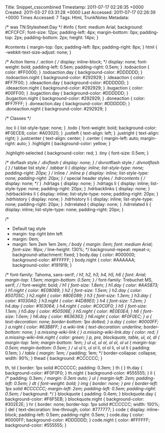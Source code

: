 Title: Snippet_csscombined
Timestamp: 2011-07-17 02:26:35 +0000
Created: 2011-03-27 03:31:28 +0000
Last Accessed: 2011-07-17 02:26:39 +0000
Times Accessed: 7
Tags: Html, TrunkNotes
Metadata: 

/* was TN:Stylesheet:Day */
#info {
    font: medium Arial;
    background: #CFCFCF;
    font-size: 12px;
    padding-left: 4px;
    margin-bottom: 0px;
    padding-top: 2px;
    padding-bottom: 2px;
    height: 14px;
}

#contents {
    margin-top: 0px;
    padding-left: 8px;
    padding-right: 8px;
}
html {
    -webkit-text-size-adjust: none;
}

/*
Action Items
*/
.action {
    /* display: inline-block; */
    display: none;
    font-weight: bold;
    padding-left: 0.5em;
    padding-right: 0.5em;
}
.todoaction {
    color: #FF0000;
}
.todoaction.day {
    background-color: #DDDDDD;
}
.todoaction.night {
    background-color: #292929;
}
.ideaaction {
    color: #FF7F00;
}
.ideaaction.day {
    background-color: #DDDDDD;
}
.ideaaction.night {
    background-color: #292929;
}
.bugaction {
    color: #00FF00;
}
.bugaction.day {
    background-color: #DDDDDD;
}
.bugaction.night {
    background-color: #292929;
}
.doneaction {
    color: #FF7FFF;
}
.doneaction.day {
    background-color: #DDDDDD;
}
.doneaction.night {
    background-color: #292929;
}

/*
Classes
*/

.toc li {
    list-style-type: none;
}
.todo {
    font-weight: bold;
    background-color: #F0ECE8;
    color: #A03020;
}
.justleft {
    text-align: left;
}
.justright {
    text-align: right;
}
.justcenter {
    text-align: center;
}
.center {
    margin-left: auto;
    margin-right: auto;
}
.highlight {
    background-color: yellow;
}

.highlight-selected {
    background-color: red;
}
.tiny {
    font-size: 0.5em;
}

/* divflash style */
.divflash {
    display: none;
}
/* divnotflash style */
.divnotflash {
}
/* tabbar list style */
.tabbar li {
    display: inline;
    list-style-type: none;
    padding-right: 20px;
}
/* inline */
.inline p {
    display: inline;
    list-style-type: none;
    padding-right: 20px;
}
/* special header styles */
.hdrcontents {
    /* display: none; */
}
.hdrtags {
    display: none;
}
.hdrtags li {
    display: inline;
    list-style-type: none;
    padding-right: 20px;
}
.hdrbacklinks {
    display: none;
}
.hdrbacklinks li {
    display: inline;
    list-style-type: none;
    padding-right: 20px;
}
.hdrhistory {
    display: none;
}
.hdrhistory li {
    display: inline;
    list-style-type: none;
    padding-right: 20px;
}
.hdrrelated {
    display: none;
}
.hdrrelated li {
    display: inline;
    list-style-type: none;
    padding-right: 20px;
}


/*
 * Default tag style
 * margin: top right btm left
 * margin: 0em;
 * margin: 1em 2em 1em 2em;
 */
body {
    margin: 0em;
    font: medium Arial;
    font-size: 16px;
    /* line-height: 130%; */
    background-repeat: repeat-x;
    background-attachment: fixed;
}
body.day {
    color: #000000;
    background-color: #FFFFFF;
}
body.night {
    color: #AAAAAA;
    background-color: #191919;
}

/* font-family: Tahoma, sans-serif; */
h1, h2, h3, h4, h5, h6 {
    font: Arial;
    margin-top: 1.5em;
    margin-bottom: 0.5em;
}
/* font-family: Trebuchet MS, serif; */
/* font-weight: bold; */
h1 {
    font-size: 1.8em;
}
h1.day {
    color: #AA5873;
}
h1.night {
    color: #E08089;
}
h2 {
    font-size: 1.5em;
}
h2.day {
    color: #50705C;
}
h2.night {
    color: #80E089;
}
h3 {
    font-size: 1.3em;
}
h3.day {
    color: #1030A0;
}
h3.night {
    color: #4D89E0;
}
h4 {
    font-size: 1.2em;
}
h4.day {
    color: #103064;
}
h4.night {
    color: #C0C0F0;
}
h5 {
    font-size: 1.1em;
}
h5.day {
    color: #50506E;
}
h5.night {
    color: #E0E0E4;
}
h6 {
    font-size: 1.0em;
}
h6.day {
    color: #636363;
}
h6.night {
    color: #F0F0EC;
}
a {
    text-decoration: none;
    border-bottom: 1px dotted;
}
a.day {
    color: #0000FF;
}
a.night {
    color: #63B8FF;
}
a.wiki-link {
    text-decoration: underline;
    border-bottom: none;
}
a.missing-wiki-link {
}
a.missing-wiki-link.day {
    color: red;
}
a.missing-wiki-link.night {
    color: green;
}
p, pre, blockquote, table, ul, ol, dl {
    margin-top: 1em;
    margin-bottom: 1em;
}
ul ul, ul ol, ol ol, ol ul {
    margin-top: 0.5em;
    margin-bottom: 0.5em;
}
/* 
ul ul li, ul ol li, ol ol li, ol ul li {
    padding: 0.1em;
}
*/
table {
    margin: 1em;
    /* padding: 1em; */
    border-collapse: collapse;
    width: 90%;
}
thead {
    background: #CCCCCC;
}

th, td {
    border: 1px solid #CCCCCC;
    padding: 0.3em;
}
th {
}
th.day {
    background-color: #F0F0F0;
}
th.night {
    background-color: #555555;
}
li {
    /* padding: 0.3em; */
    margin: 0.3em auto;
}
ul {
    margin-left: 2em;
    padding-left: 0.5em;
}
dt {
    font-weight: bold;
}
img {
    border: none;
}
pre {
    border-left: 1px solid #CCCCCC;
    margin-left: 2em;
    padding-left: 0.5em;
    padding-right: 0.5em;
    /* background: */
}
blockquote {
    padding: 0.4em;
}
blockquote.day {
    background-color: #F6F5EB;
}
blockquote.night {
    background-color: #302E2E;
}
hr {
    border: none;
    border-top: 1px solid #CCCCCC;
    width: 100%;
}
del {
    text-decoration: line-through;
    color: #777777;
}
code {
    display: inline-block;
    padding-left: 0.5em;
    padding-right: 0.5em;
}
code.day {
    color: #0000FF;
    background-color: #DDDDDD;
}
code.night {
    color: #FFFFFF;
    background-color: #555555;
}



